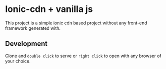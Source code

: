 # Ionic-cdn + vanilla js

This project is a simple ionic cdn based project without any front-end framework generated with.

## Development 

Clone and `double click` to serve or `right click` to open with any browser of your choice. 